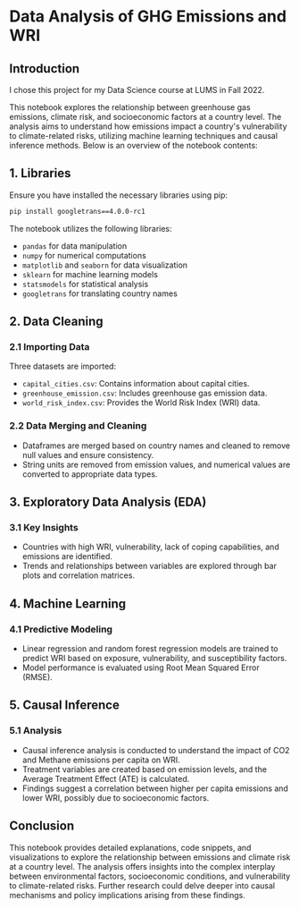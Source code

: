 # Data Analysis of GHG Emissions and WRI

## Introduction
I chose this project for my Data Science course at LUMS in Fall 2022. 

This notebook explores the relationship between greenhouse gas emissions, climate risk, and socioeconomic factors at a country level. The analysis aims to understand how emissions impact a country's vulnerability to climate-related risks, utilizing machine learning techniques and causal inference methods. Below is an overview of the notebook contents:

## 1. Libraries
Ensure you have installed the necessary libraries using pip:
```bash
pip install googletrans==4.0.0-rc1
```
The notebook utilizes the following libraries:
- `pandas` for data manipulation
- `numpy` for numerical computations
- `matplotlib` and `seaborn` for data visualization
- `sklearn` for machine learning models
- `statsmodels` for statistical analysis
- `googletrans` for translating country names

## 2. Data Cleaning
### 2.1 Importing Data
Three datasets are imported:
- `capital_cities.csv`: Contains information about capital cities.
- `greenhouse_emission.csv`: Includes greenhouse gas emission data.
- `world_risk_index.csv`: Provides the World Risk Index (WRI) data.

### 2.2 Data Merging and Cleaning
- Dataframes are merged based on country names and cleaned to remove null values and ensure consistency.
- String units are removed from emission values, and numerical values are converted to appropriate data types.

## 3. Exploratory Data Analysis (EDA)
### 3.1 Key Insights
- Countries with high WRI, vulnerability, lack of coping capabilities, and emissions are identified.
- Trends and relationships between variables are explored through bar plots and correlation matrices.

## 4. Machine Learning
### 4.1 Predictive Modeling
- Linear regression and random forest regression models are trained to predict WRI based on exposure, vulnerability, and susceptibility factors.
- Model performance is evaluated using Root Mean Squared Error (RMSE).

## 5. Causal Inference
### 5.1 Analysis
- Causal inference analysis is conducted to understand the impact of CO2 and Methane emissions per capita on WRI.
- Treatment variables are created based on emission levels, and the Average Treatment Effect (ATE) is calculated.
- Findings suggest a correlation between higher per capita emissions and lower WRI, possibly due to socioeconomic factors.

## Conclusion
This notebook provides detailed explanations, code snippets, and visualizations to explore the relationship between emissions and climate risk at a country level. The analysis offers insights into the complex interplay between environmental factors, socioeconomic conditions, and vulnerability to climate-related risks. Further research could delve deeper into causal mechanisms and policy implications arising from these findings.
